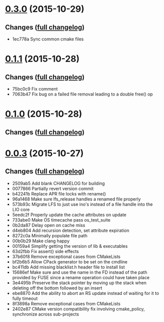 # **[0.3.0](https://github.com/accre/lstore-lio/tree/ACCRE_0.3.0)** (2015-10-29)

## Changes ([full changelog](https://github.com/accre/lstore-lio/compare/ACCRE_0.1.1...ACCRE_0.3.0))
*  1ec778a Sync common cmake files


# **[0.1.1](https://github.com/accre/lstore-lio/tree/ACCRE_0.1.1)** (2015-10-28)

## Changes ([full changelog](https://github.com/accre/lstore-lio/compare/ACCRE_0.1.0...ACCRE_0.1.1))
*  75bc0c9 Fix comment
*  7063b47 Fix bug on a failed file removal leading to a double free() op


# **[0.1.0](https://github.com/accre/lstore-lio/tree/ACCRE_0.1.0)** (2015-10-28)

## Changes ([full changelog](https://github.com/accre/lstore-lio/compare/ACCRE_0.0.2...ACCRE_0.1.0))



# **[0.0.3](https://github.com/accre/lstore-lio/tree/ACCRE_0.0.3)** (2015-10-27)

## Changes ([full changelog](https://github.com/accre/lstore-lio/compare/ACCRE_0.0.1...ACCRE_0.0.3))
*  2509ab5 Add blank CHANGELOG for building
*  0077866 Partially revert version commit
*  b42241b Replace APR file locks with rename()
*  96a1468 Make sure lfs_release handles a renamed file properly
*  573b93c Migrate LFS to just use ino's instead of a file handle into the LIO core
*  5eedc2f Properly update the cache attributes on update
*  733abe0 Make OS timecache pass os_test_suite
*  0b2da87 Delay open on cache miss
*  d4eb804 Add recursion detection, set attribute expiration
*  8272c0a Minimally populate file path
*  00b0b29 Make clang happy
*  00159a4 Simplify getting the version of lib & executables
*  63d2fbb Fix assert() side effects
*  37b60f8 Remove exceptional cases from CMakeLists
*  bf2b6b5 Allow CPack generator to be set on the cmdline
*  bc411db Add missing blacklist.h header file to install list
*  15686ef Make sure and use the name in the FD instead of the path provided by FUSE since a rename operation could have taken place
*  3e4495b Preserve the stack pointer by moving up the stack when deleting off the bottom followed by an insert
*  ebe8870 Add the ability to abort an RS update instead of waiting for it to fully timeout
*  8f3898a Remove exceptional cases from CMakeLists
*  2402e87 CMake version compatibility fix involving cmake_policy, synchronize across sub-projects



